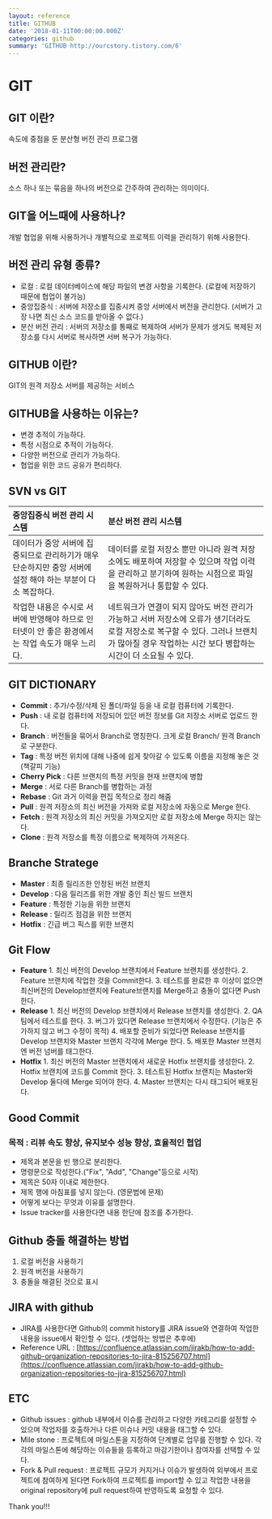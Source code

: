 ```yaml
---
layout: reference
title: GITHUB
date: '2018-01-11T00:00:00.000Z'
categories: github
summary: 'GITHUB http://ourcstory.tistory.com/6'
---
```


# GIT

## GIT 이란?

속도에 중점을 둔 분산형 버전 관리 프로그램  


## 버전 관리란?

소스 하나 또는 묶음을 하나의 버전으로 간주하여 관리하는 의미이다.  


## GIT을 어느때에 사용하나?

개발 협업을 위해 사용하거나 개별적으로 프로젝트 이력을 관리하기 위해 사용한다.   


## 버전 관리 유형 종류?

* 로컬 : 로컬 데이터베이스에 해당 파일의 변경 사항을 기록한다. \(로컬에 저장하기 때문에 협업이 불가능\) 
* 중앙집중식 : 서버에 저장소를 집중시켜 중앙 서버에서 버전을 관리한다. \(서버가 고장 나면 최신 소스 코드를 받아올 수 없다.\) 
* 분산 버전 관리 : 서버의 저장소를 통째로 복제하여 서버가 문제가 생겨도 복제된 저장소를 다시 서버로 복사하면 서버 복구가 가능하다. 

## GITHUB 이란?

GIT의 원격 저장소 서버를 제공하는 서비스  


## GITHUB을 사용하는 이유는?

* 변경 추적이 가능하다. 
* 특정 시점으로 추적이 가능하다. 
* 다양한 버전으로 관리가 가능하다. 
* 협업을 위한 코드 공유가 편리하다. 

## SVN vs GIT

| 중앙집중식 버전 관리 시스템 | 분산 버전 관리 시스템 |
| :--- | :--- |
| 데이터가 중앙 서버에 집중되므로 관리하기가 매우 단순하지만 중앙 서버에 설정 해야 하는 부분이 다소 복잡하다. | 데이터를 로컬 저장소 뿐만 아니라 원격 저장소에도 배포하여 저장할 수 있으며 작업 이력을 관리하고 분기하여 원하는 시점으로 파일을 복원하거나 통합할 수 있다. |
| 작업한 내용은 수시로 서버에 반영해야 하므로 인터넷이 안 좋은 환경에서는 작업 속도가 매우 느리다. | 네트워크가 연결이 되지 않아도 버전 관리가 가능하고 서버 저장소에 오류가 생기더라도 로컬 저장소로 복구할 수 있다. 그러나 브랜치가 많아질 경우 작업하는 시간 보다 병합하는 시간이 더 소요될 수 있다. |

## GIT DICTIONARY

* **Commit** : 추가/수정/삭제 된 폴더/파일 등을 내 로컬 컴퓨터에 기록한다.  
* **Push** : 내 로컬 컴퓨터에 저장되어 있던 버전 정보를 Git 저장소 서버로 업로드 한다.  
* **Branch** : 버전들을 묶어서 Branch로 명칭한다. 크게 로컬 Branch/ 원격 Branch로 구분한다.  
* **Tag** : 특정 버전 위치에 대해 나중에 쉽게 찾아갈 수 있도록 이름을 지정해 놓은 것\(책갈피 기능\)  
* **Cherry Pick** : 다른 브랜치의 특정 커밋을 현재 브랜치에 병합  
* **Merge** : 서로 다른 Branch를 병합하는 과정  
* **Rebase** : Git 과거 이력을 편집 목적으로 정리 해줌  
* **Pull** : 원격 저장소의 최신 버전을 가져와 로컬 저장소에 자동으로 Merge 한다.  
* **Fetch** : 원격 저장소의 최신 커밋을 가져오지만 로컬 저장소에 Merge 하지는 않는다.  
* **Clone** : 원격 저장소를 특정 이름으로 복제하여 가져온다.  

## Branche Stratege

* **Master** : 최종 릴리즈한 안정된 버전 브랜치  
* **Develop** : 다음 릴리즈를 위한 개발 중인 최신 빌드 브랜치  
* **Feature** : 특정한 기능을 위한 브랜치  
* **Release** : 릴리즈 점검을 위한 브랜치  
* **Hotfix** : 긴급 버그 픽스를 위한 브랜치  

## Git Flow

* **Feature**   1. 최신 버전의 Develop 브랜치에서 Feature 브랜치를 생성한다.   2. Feature 브랜치에 작업한 것을 Commit한다.   3. 테스트를 완료한 후 이상이 없으면 최신버전의 Develop브랜치에 Feature브랜치를 Merge하고 충돌이 없다면 Push한다.   
* **Release**   1. 최신 버전의 Develop 브랜치에서 Release 브랜치를 생성한다.   2. QA팀에서 테스트를 한다.   3. 버그가 있다면 Release 브랜치에서 수정한다. \(기능은 추가하지 않고 버그 수정이 목적\) 4. 배포할 준비가 되었다면 Release 브랜치를 Develop 브랜치와 Master 브랜치 각각에 Merge 한다. 5. 배포한 Master 브랜치엔 버전 넘버를 태그한다.   
* **Hotfix**   1. 최신 버전의 Master 브랜치에서 새로운 Hotfix 브랜치를 생성한다.   2. Hotfix 브랜치에 코드를 Commit 한다.   3. 테스트된 Hotfix 브랜치는 Master와 Develop 둘다에 Merge 되어야 한다. 4. Master 브랜치는 다시 태그되어 배포된다.   

## Good Commit

### 목적 : 리뷰 속도 향상, 유지보수 성능 향상, 효율적인 협업

* 제목과 본문을 빈 행으로 분리한다.  
* 명령문으로 작성한다.\("Fix", "Add", "Change"등으로 시작\)  
* 제목은 50자 이내로 제한한다.  
* 제목 행에 마침표를 넣지 않는다. \(영문법에 문제\)
* 어떻게 보다는 무엇과 이유를 설명한다. 
* Issue tracker를 사용한다면 내용 한단에 참조를 추가한다. 

## Github 충돌 해결하는 방법

1. 로컬 버전을 사용하기  
2. 원격 버전을 사용하기  
3. 충돌을 해결된 것으로 표시  

## JIRA with github

* JIRA를 사용한다면 Github의 commit history를 JIRA issue와 연결하여 작업한 내용을 issue에서 확인할 수 있다. \(셋업하는 방법은 추후에\)  
* Reference URL : [https://confluence.atlassian.com/jirakb/how-to-add-github-organization-repositories-to-jira-815256707.html](https://confluence.atlassian.com/jirakb/how-to-add-github-organization-repositories-to-jira-815256707.html)

## ETC

* Github issues : github 내부에서 이슈를 관리하고 다양한 카테고리를 설정할 수 있으며 작업자를 호출하거나 다른 이슈나 커밋 내용을 태그할 수 있다. 
* Mile stone : 프로젝트에 마일스톤을 지정하여 단계별로 업무를 진행할 수 있다. 각각의 마일스톤에 해당하는 이슈들을 등록하고 마감기한이나 참여자를 선택할 수 있다. 
* Fork & Pull request : 프로젝트 규모가 커지거나 이슈가 발생하여 외부에서 프로젝트에 참여하게 된다면 Fork하여 프로젝트를 import할 수 있고 작업한 내용을 original repository에 pull request하여 반영하도록 요청할 수 있다. 

Thank you!!!


